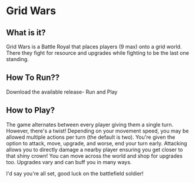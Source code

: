 # Grid Wars
## What is it?
Grid Wars is a Battle Royal that places players (9 max) onto a grid world. There they fight for resource and upgrades while fighting to be the last one standing.

## How To Run??
Download the available release-
Run and Play

## How to Play?
The game alternates between every player giving them a single turn. However, there's a twist! Depending on your movement speed, you may be allowed multiple actions per turn (the default is two). You're given the option to attack, move, upgrade, and worse, end your turn early. Attacking allows you to directly damage a nearby player ensuring you get closer to that shiny crown! You can move across the world and shop for upgrades too. Upgrades vary and can buff you in many ways.

I'd say you're all set, good luck on the battlefield soldier!
